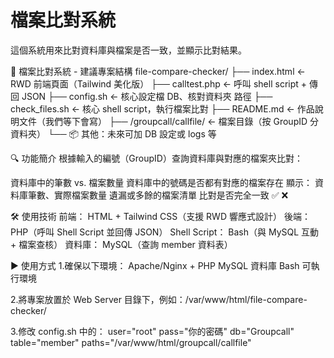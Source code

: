 # 檔案比對系統

這個系統用來比對資料庫與檔案是否一致，並顯示比對結果。

📁 檔案比對系統 - 建議專案結構
file-compare-checker/
├── index.html             ← RWD 前端頁面（Tailwind 美化版）
├── calltest.php           ← 呼叫 shell script + 傳回 JSON
├── config.sh   		   ← 核心設定檔 DB、核對資料夾 路徑 
├── check_files.sh         ← 核心 shell script，執行檔案比對
├── README.md              ← 作品說明文件（我們等下會寫）
├── /groupcall/callfile/   ← 檔案目錄（按 GroupID 分資料夾）
└── 📦 其他：未來可加 DB 設定或 logs 等

🔍 功能簡介
根據輸入的編號（GroupID）查詢資料庫與對應的檔案夾比對：

資料庫中的筆數 vs. 檔案數量
資料庫中的號碼是否都有對應的檔案存在
顯示：
資料庫筆數、實際檔案數量
遺漏或多餘的檔案清單
比對是否完全一致 ✅ ❌

🛠 使用技術
前端： HTML + Tailwind CSS（支援 RWD 響應式設計）
後端： PHP（呼叫 Shell Script 並回傳 JSON）
Shell Script： Bash（與 MySQL 互動 + 檔案查核）
資料庫： MySQL（查詢 member 資料表）

▶️ 使用方式
1.確保以下環境：
	Apache/Nginx + PHP
	MySQL 資料庫
	Bash 可執行環境

2.將專案放置於 Web Server 目錄下，例如：/var/www/html/file-compare-checker/

3.修改 config.sh 中的：
	user="root"
	pass="你的密碼"
	db="Groupcall"
	table="member"
	paths="/var/www/html/groupcall/callfile"




